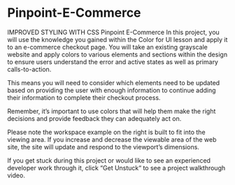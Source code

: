 # Pinpoint-E-Commerce
IMPROVED STYLING WITH CSS
Pinpoint E-Commerce
In this project, you will use the knowledge you gained within the Color for UI lesson and apply it to an e-commerce checkout page. You will take an existing grayscale website and apply colors to various elements and sections within the design to ensure users understand the error and active states as well as primary calls-to-action.

This means you will need to consider which elements need to be updated based on providing the user with enough information to continue adding their information to complete their checkout process.

Remember, it’s important to use colors that will help them make the right decisions and provide feedback they can adequately act on.

Please note the workspace example on the right is built to fit into the viewing area. If you increase and decrease the viewable area of the web site, the site will update and respond to the viewport’s dimensions.

If you get stuck during this project or would like to see an experienced developer work through it, click “Get Unstuck“ to see a project walkthrough video.
